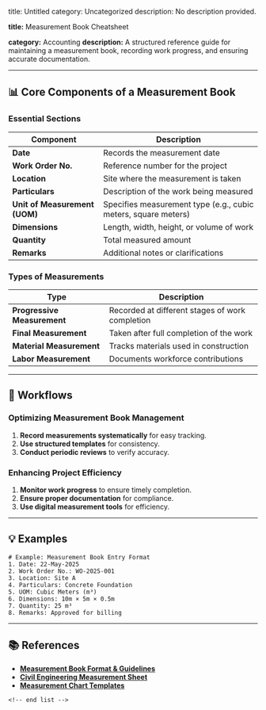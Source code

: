 title: Untitled
category: Uncategorized
description: No description provided.

**title:** Measurement Book Cheatsheet

**category:** Accounting
**description:** A structured reference guide for maintaining a measurement book, recording work progress, and ensuring accurate documentation.

---

## 📊 **Core Components of a Measurement Book**

### **Essential Sections**

| Component                           | Description                                                    |
| ----------------------------------- | -------------------------------------------------------------- |
| **Date**                      | Records the measurement date                                   |
| **Work Order No.**            | Reference number for the project                               |
| **Location**                  | Site where the measurement is taken                            |
| **Particulars**               | Description of the work being measured                         |
| **Unit of Measurement (UOM)** | Specifies measurement type (e.g., cubic meters, square meters) |
| **Dimensions**                | Length, width, height, or volume of work                       |
| **Quantity**                  | Total measured amount                                          |
| **Remarks**                   | Additional notes or clarifications                             |

### **Types of Measurements**

| Type                              | Description                                     |
| --------------------------------- | ----------------------------------------------- |
| **Progressive Measurement** | Recorded at different stages of work completion |
| **Final Measurement**       | Taken after full completion of the work         |
| **Material Measurement**    | Tracks materials used in construction           |
| **Labor Measurement**       | Documents workforce contributions               |

---

## 🔄 **Workflows**

### **Optimizing Measurement Book Management**

1. **Record measurements systematically** for easy tracking.
2. **Use structured templates** for consistency.
3. **Conduct periodic reviews** to verify accuracy.

### **Enhancing Project Efficiency**

1. **Monitor work progress** to ensure timely completion.
2. **Ensure proper documentation** for compliance.
3. **Use digital measurement tools** for efficiency.

---

## 💡 **Examples**

```plaintext
# Example: Measurement Book Entry Format
1. Date: 22-May-2025  
2. Work Order No.: WO-2025-001  
3. Location: Site A  
4. Particulars: Concrete Foundation  
5. UOM: Cubic Meters (m³)  
6. Dimensions: 10m × 5m × 0.5m  
7. Quantity: 25 m³  
8. Remarks: Approved for billing  
```

---

## 📚 **References**

- **[Measurement Book Format &amp; Guidelines](https://dreamcivil.com/measurement-book/)**
- **[Civil Engineering Measurement Sheet](https://civilthings.com/download-measurement-sheet-pdf/)**
- **[Measurement Chart Templates](https://www.template.net/business/charts/measurement-chart-template/)**

```
<!-- end list -->
```